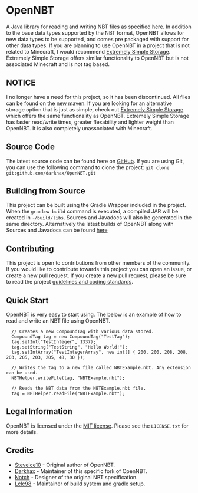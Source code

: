 # OpenNBT
A Java library for reading and writing NBT files as specified [here](http://minecraft.gamepedia.com/NBT_format). In addition to the base data types supported by the NBT format, OpenNBT allows for new data types to be supported, and comes pre packaged with support for other data types. If you are planning to use OpenNBT in a project that is not related to Minecraft, I would recommend [Extremely Simple Storage](https://github.com/darkhax/Extremely-Simple-Storage). Extremely Simple Storage offers similar functionality to OpenNBT but is not associated Minecraft and is not tag based.

## NOTICE
I no longer have a need for this project, so it has been discontinued. All files can be found on the [new maven](http://maven.epoxide.xyz/net/darkhax/opennbt/OpenNBT/). If you are looking for an alternative storage option that is just as simple, check out [Extremely Simple Storage](https://github.com/darkhax/Extremely-Simple-Storage) which offers the same functionality as OpenNBT. Extremely Simple Storage has faster read/write times, greater flexability and lighter weight than OpenNBT. It is also completely unassociated with Minecraft.

## Source Code
The latest source code can be found here on [GitHub](https://github.com/darkhax/OpenNBT). If you are using Git, you can use the following command to clone the project: `git clone git:github.com/darkhax/OpenNBT.git`

## Building from Source
This project can be built using the Gradle Wrapper included in the project. When the `gradlew build` command is executed, a compiled JAR will be created in `~/build/libs`. Sources and Javadocs will also be generated in the same directory. Alternatively the latest builds of OpenNBT along with Sources and Javadocs can be found [here](http://maven.rubbix.net/net/darkhax/opennbt/OpenNBT)

## Contributing
This project is open to contributions from other members of the community. If you would like to contribute towards this project you can open an issue, or create a new pull request. If you create a new pull request, please be sure to read the project [guidelines and coding standards](https://github.com/darkhax/OpenNBT/blob/master/CONTRIBUTING.md).

## Quick Start
OpenNBT is very easy to start using. The below is an example of how to read and write an NBT file using OpenNBT.
```
  // Creates a new CompoundTag with various data stored.
  CompoundTag tag = new CompoundTag("TestTag");
  tag.setInt("TestInteger", 1337);
  tag.setString("TestString", "Hello World!");
  tag.setIntArray("TestIntegerArray", new int[] { 200, 200, 208, 208, 203, 205, 203, 205, 48, 30 });
  
  // Writes the tag to a new file called NBTExample.nbt. Any extension can be used. 
  NBTHelper.writeFile(tag, "NBTExample.nbt");
  
  // Reads the NBT data from the NBTExample.nbt file.
  tag = NBTHelper.readFile("NBTExample.nbt");
```

## Legal Information
OpenNBT is licensed under the [MIT license](https://opensource.org/licenses/mit-license.html). Please see the `LICENSE.txt` for more details. 

## Credits
* [Steveice10](https://github.com/Steveice10) - Original author of OpenNBT.
* [Darkhax](https://github.com/darkhax) - Maintainer of this specific fork of OpenNBT.
* [Notch](http://notch.net) - Designer of the original NBT specification.
* [Lclc98](https://github.com/lclc98) - Maintainer of build system and gradle setup. 
